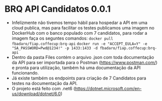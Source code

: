 # BRQ API Candidatos 0.0.1

- Infelizmente não tivemos tempo hábil para hospedar a API em uma cloud publica, mas para facilitar os testes publicamos uma imagem no DockerHub com o banco populado com 7 candidatos, para rodar a imagem faça os seguntes comandos:
`docker pull fbadaro/fiap.coffecup:brq-api`
`docker run -e "ACCEPT_EULA=Y" -e "SA_PASSWORD=Pwd@1234!" -p 1433:1433 -d fbadaro/fiap.coffecup:brq-api`
- Dentro da pasta Files contém o arquivo .json com toda documentação da API para ser importada para o Postman (https://www.postman.com/) e pronta para utilização, também há uma documentação da API funcionando.
- Já existe também os endpoints para criação de 7 Candidatos para testes na documentação da API.
- O projeto está feito com .net6 (https://dotnet.microsoft.com/en-us/download/dotnet/6.0)
